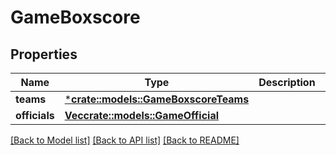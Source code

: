 # GameBoxscore

## Properties

Name | Type | Description | Notes
------------ | ------------- | ------------- | -------------
**teams** | [***crate::models::GameBoxscoreTeams**](GameBoxscore_teams.md) |  | [optional] 
**officials** | [**Vec<crate::models::GameOfficial>**](GameOfficial.md) |  | [optional] 

[[Back to Model list]](../README.md#documentation-for-models) [[Back to API list]](../README.md#documentation-for-api-endpoints) [[Back to README]](../README.md)


